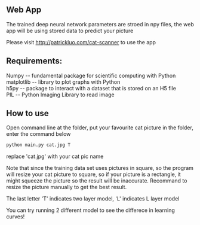 ## Web App

The trained deep neural network parameters are stroed in npy files, the web app will be using stored data to predict your picture

Please visit http://patrickluo.com/cat-scanner to use the app 

## Requirements:

Numpy -- fundamental package for scientific computing with Python  
matplotlib -- library to plot graphs with Python  
h5py -- package to interact with a dataset that is stored on an H5 file  
PIL -- Python Imaging Library to read image  

## How to use

Open command line at the folder, put your favourite cat picture in the folder, enter the command below  
```bash
python main.py cat.jpg T
```  
replace 'cat.jpg' with your cat pic name  

Note that since the training data set uses pictures in square, so the program will resize your cat picture to square, so if your picture is a rectangle, it might squeeze the picture so the result will be inaccurate. Recommand to resize the picture manually to get the best result.

The last letter 'T' indicates two layer model, 'L' indicates L layer model

You can try running 2 different model to see the differece in learning curves!
